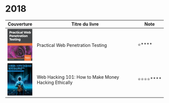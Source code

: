 # 2018

| Couverture                                  | Titre du livre                                       | Note                         |
| ------------------------------------------- | ---------------------------------------------------- | ---------------------------- |
| ![](<../../.gitbook/assets/image (17).png>) | Practical Web Penetration Testing                    | :star:****                   |
| ![](<../../.gitbook/assets/image (20).png>) | Web Hacking 101: How to Make Money Hacking Ethically | :star::star::star::star:**** |
